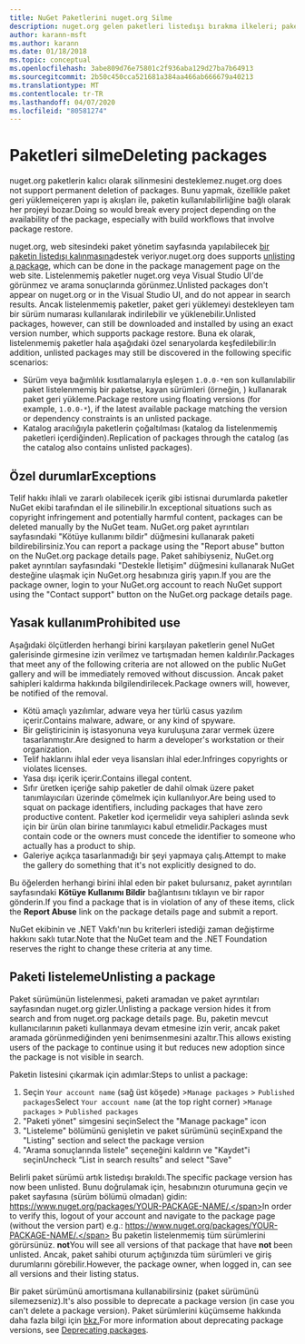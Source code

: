 ```yaml
---
title: NuGet Paketlerini nuget.org Silme
description: nuget.org gelen paketleri listedışı bırakma ilkeleri; paketlerin diğer ilkeleri ihlal ettiği durumlar dışında kalıcı silme desteklenmez.
author: karann-msft
ms.author: karann
ms.date: 01/18/2018
ms.topic: conceptual
ms.openlocfilehash: 3abe809d76e75801c2f936aba129d27ba7b64913
ms.sourcegitcommit: 2b50c450cca521681a384aa466ab666679a40213
ms.translationtype: MT
ms.contentlocale: tr-TR
ms.lasthandoff: 04/07/2020
ms.locfileid: "80581274"
---
```

# <a name="deleting-packages"></a><span data-ttu-id="f3850-103">Paketleri silme</span><span class="sxs-lookup"><span data-stu-id="f3850-103">Deleting packages</span></span>

<span data-ttu-id="f3850-104">nuget.org paketlerin kalıcı olarak silinmesini desteklemez.</span><span class="sxs-lookup"><span data-stu-id="f3850-104">nuget.org does not support permanent deletion of packages.</span></span> <span data-ttu-id="f3850-105">Bunu yapmak, özellikle paket geri yüklemeiçeren yapı iş akışları ile, paketin kullanılabilirliğine bağlı olarak her projeyi bozar.</span><span class="sxs-lookup"><span data-stu-id="f3850-105">Doing so would break every project depending on the availability of the package, especially with build workflows that involve package restore.</span></span>

<span data-ttu-id="f3850-106">nuget.org, web sitesindeki paket yönetim sayfasında yapılabilecek [bir paketin listedışı kalınmasına](#unlisting-a-package)destek veriyor.</span><span class="sxs-lookup"><span data-stu-id="f3850-106">nuget.org does supports [unlisting a package](#unlisting-a-package), which can be done in the package management page on the web site.</span></span> <span data-ttu-id="f3850-107">Listelenmemiş paketler nuget.org veya Visual Studio UI'de görünmez ve arama sonuçlarında görünmez.</span><span class="sxs-lookup"><span data-stu-id="f3850-107">Unlisted packages don't appear on nuget.org or in the Visual Studio UI, and do not appear in search results.</span></span> <span data-ttu-id="f3850-108">Ancak listelenmemiş paketler, paket geri yüklemeyi destekleyen tam bir sürüm numarası kullanılarak indirilebilir ve yüklenebilir.</span><span class="sxs-lookup"><span data-stu-id="f3850-108">Unlisted packages, however, can still be downloaded and installed by using an exact version number, which supports package restore.</span></span> <span data-ttu-id="f3850-109">Buna ek olarak, listelenmemiş paketler hala aşağıdaki özel senaryolarda keşfedilebilir:</span><span class="sxs-lookup"><span data-stu-id="f3850-109">In addition, unlisted packages may still be discovered in the following specific scenarios:</span></span>

- <span data-ttu-id="f3850-110">Sürüm veya bağımlılık kısıtlamalarıyla eşleşen `1.0.0-*`en son kullanılabilir paket listelenmemiş bir paketse, kayan sürümleri (örneğin, ) kullanarak paket geri yükleme.</span><span class="sxs-lookup"><span data-stu-id="f3850-110">Package restore using floating versions (for example, `1.0.0-*`), if the latest available package matching the version or dependency constraints is an unlisted package.</span></span>
- <span data-ttu-id="f3850-111">Katalog aracılığıyla paketlerin çoğaltılması (katalog da listelenmemiş paketleri içerdiğinden).</span><span class="sxs-lookup"><span data-stu-id="f3850-111">Replication of packages through the catalog (as the catalog also contains unlisted packages).</span></span>

## <a name="exceptions"></a><span data-ttu-id="f3850-112">Özel durumlar</span><span class="sxs-lookup"><span data-stu-id="f3850-112">Exceptions</span></span>

<span data-ttu-id="f3850-113">Telif hakkı ihlali ve zararlı olabilecek içerik gibi istisnai durumlarda paketler NuGet ekibi tarafından el ile silinebilir.</span><span class="sxs-lookup"><span data-stu-id="f3850-113">In exceptional situations such as copyright infringement and potentially harmful content, packages can be deleted manually by the NuGet team.</span></span> <span data-ttu-id="f3850-114">NuGet.org paket ayrıntıları sayfasındaki "Kötüye kullanımı bildir" düğmesini kullanarak paketi bildirebilirsiniz.</span><span class="sxs-lookup"><span data-stu-id="f3850-114">You can report a package using the "Report abuse" button on the NuGet.org package details page.</span></span> <span data-ttu-id="f3850-115">Paket sahibiyseniz, NuGet.org paket ayrıntıları sayfasındaki "Destekle İletişim" düğmesini kullanarak NuGet desteğine ulaşmak için NuGet.org hesabınıza giriş yapın.</span><span class="sxs-lookup"><span data-stu-id="f3850-115">If you are the package owner, login to your NuGet.org account to reach NuGet support using the "Contact support" button on the NuGet.org package details page.</span></span>

## <a name="prohibited-use"></a><span data-ttu-id="f3850-116">Yasak kullanım</span><span class="sxs-lookup"><span data-stu-id="f3850-116">Prohibited use</span></span>

<span data-ttu-id="f3850-117">Aşağıdaki ölçütlerden herhangi birini karşılayan paketlerin genel NuGet galerisinde girmesine izin verilmez ve tartışmadan hemen kaldırılır.</span><span class="sxs-lookup"><span data-stu-id="f3850-117">Packages that meet any of the following criteria are not allowed on the public NuGet gallery and will be immediately removed without discussion.</span></span> <span data-ttu-id="f3850-118">Ancak paket sahipleri kaldırma hakkında bilgilendirilecek.</span><span class="sxs-lookup"><span data-stu-id="f3850-118">Package owners will, however, be notified of the removal.</span></span>

- <span data-ttu-id="f3850-119">Kötü amaçlı yazılımlar, adware veya her türlü casus yazılım içerir.</span><span class="sxs-lookup"><span data-stu-id="f3850-119">Contains malware, adware, or any kind of spyware.</span></span>
- <span data-ttu-id="f3850-120">Bir geliştiricinin iş istasyonuna veya kuruluşuna zarar vermek üzere tasarlanmıştır.</span><span class="sxs-lookup"><span data-stu-id="f3850-120">Are designed to harm a developer's workstation or their organization.</span></span>
- <span data-ttu-id="f3850-121">Telif haklarını ihlal eder veya lisansları ihlal eder.</span><span class="sxs-lookup"><span data-stu-id="f3850-121">Infringes copyrights or violates licenses.</span></span>
- <span data-ttu-id="f3850-122">Yasa dışı içerik içerir.</span><span class="sxs-lookup"><span data-stu-id="f3850-122">Contains illegal content.</span></span>
- <span data-ttu-id="f3850-123">Sıfır üretken içeriğe sahip paketler de dahil olmak üzere paket tanımlayıcıları üzerinde çömelmek için kullanılıyor.</span><span class="sxs-lookup"><span data-stu-id="f3850-123">Are being used to squat on package identifiers, including packages that have zero productive content.</span></span> <span data-ttu-id="f3850-124">Paketler kod içermelidir veya sahipleri aslında sevk için bir ürün olan birine tanımlayıcı kabul etmelidir.</span><span class="sxs-lookup"><span data-stu-id="f3850-124">Packages must contain code or the owners must concede the identifier to someone who actually has a product to ship.</span></span>
- <span data-ttu-id="f3850-125">Galeriye açıkça tasarlanmadığı bir şeyi yapmaya çalış.</span><span class="sxs-lookup"><span data-stu-id="f3850-125">Attempt to make the gallery do something that it's not explicitly designed to do.</span></span>

<span data-ttu-id="f3850-126">Bu öğelerden herhangi birini ihlal eden bir paket bulursanız, paket ayrıntıları sayfasındaki **Kötüye Kullanımı Bildir** bağlantısını tıklayın ve bir rapor gönderin.</span><span class="sxs-lookup"><span data-stu-id="f3850-126">If you find a package that is in violation of any of these items, click the **Report Abuse** link on the package details page and submit a report.</span></span>

<span data-ttu-id="f3850-127">NuGet ekibinin ve .NET Vakfı'nın bu kriterleri istediği zaman değiştirme hakkını saklı tutar.</span><span class="sxs-lookup"><span data-stu-id="f3850-127">Note that the NuGet team and the .NET Foundation reserves the right to change these criteria at any time.</span></span>

## <a name="unlisting-a-package"></a><span data-ttu-id="f3850-128">Paketi listeleme</span><span class="sxs-lookup"><span data-stu-id="f3850-128">Unlisting a package</span></span>
<span data-ttu-id="f3850-129">Paket sürümünün listelenmesi, paketi aramadan ve paket ayrıntıları sayfasından nuget.org gizler.</span><span class="sxs-lookup"><span data-stu-id="f3850-129">Unlisting a package version hides it from search and from nuget.org package details page.</span></span> <span data-ttu-id="f3850-130">Bu, paketin mevcut kullanıcılarının paketi kullanmaya devam etmesine izin verir, ancak paket aramada görünmediğinden yeni benimsenmesini azaltır.</span><span class="sxs-lookup"><span data-stu-id="f3850-130">This allows existing users of the package to continue using it but reduces new adoption since the package is not visible in search.</span></span>

<span data-ttu-id="f3850-131">Paketin listesini çıkarmak için adımlar:</span><span class="sxs-lookup"><span data-stu-id="f3850-131">Steps to unlist a package:</span></span>

1. <span data-ttu-id="f3850-132">Seçin `Your account name` (sağ üst köşede) >`Manage packages` > `Published packages`</span><span class="sxs-lookup"><span data-stu-id="f3850-132">Select `Your account name` (at the top right corner) >`Manage packages` > `Published packages`</span></span>
1. <span data-ttu-id="f3850-133">"Paketi yönet" simgesini seçin</span><span class="sxs-lookup"><span data-stu-id="f3850-133">Select the "Manage package" icon</span></span>
1. <span data-ttu-id="f3850-134">"Listeleme" bölümünü genişletin ve paket sürümünü seçin</span><span class="sxs-lookup"><span data-stu-id="f3850-134">Expand the "Listing" section and select the package version</span></span>
1. <span data-ttu-id="f3850-135">"Arama sonuçlarında listele" seçeneğini kaldırın ve "Kaydet"i seçin</span><span class="sxs-lookup"><span data-stu-id="f3850-135">Uncheck “List in search results” and select "Save"</span></span>

<span data-ttu-id="f3850-136">Belirli paket sürümü artık listedışı bırakıldı.</span><span class="sxs-lookup"><span data-stu-id="f3850-136">The specific package version has now been unlisted.</span></span> <span data-ttu-id="f3850-137">Bunu doğrulamak için, hesabınızın oturumuna geçin ve paket sayfasına (sürüm bölümü olmadan) gidin: https://www.nuget.org/packages/YOUR-PACKAGE-NAME/.</span><span class="sxs-lookup"><span data-stu-id="f3850-137">In order to verify this, logout of your account and navigate to the package page (without the version part) e.g.: https://www.nuget.org/packages/YOUR-PACKAGE-NAME/.</span></span> <span data-ttu-id="f3850-138">Bu paketin listelenmemiş tüm sürümlerini görürsünüz. **not**</span><span class="sxs-lookup"><span data-stu-id="f3850-138">You will see all versions of that package that have **not** been unlisted.</span></span> <span data-ttu-id="f3850-139">Ancak, paket sahibi oturum açtığınızda tüm sürümleri ve giriş durumlarını görebilir.</span><span class="sxs-lookup"><span data-stu-id="f3850-139">However, the package owner, when logged in, can see all versions and their listing status.</span></span>

<span data-ttu-id="f3850-140">Bir paket sürümünü amortismana kullanabilirsiniz (paket sürümünü silemezseniz).</span><span class="sxs-lookup"><span data-stu-id="f3850-140">It's also possible to deprecate a package version (in case you can't delete a package version).</span></span> <span data-ttu-id="f3850-141">Paket sürümlerini küçümseme hakkında daha fazla bilgi için [bkz.](../deprecate-packages.md)</span><span class="sxs-lookup"><span data-stu-id="f3850-141">For more information about deprecating package versions, see [Deprecating packages](../deprecate-packages.md).</span></span>
